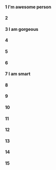 #### 1 I'm awesome person
#### 2
#### 3 I am gorgeous
#### 4
#### 5
#### 6
#### 7 I am smart
#### 8
#### 9
#### 10
#### 11
#### 12
#### 13
#### 14
#### 15